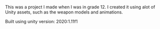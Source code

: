 This was a project I made when I was in grade 12. I created it using alot of Unity assets, such as the weapon models and animations.

Built using unity version: 2020:1.11f1
